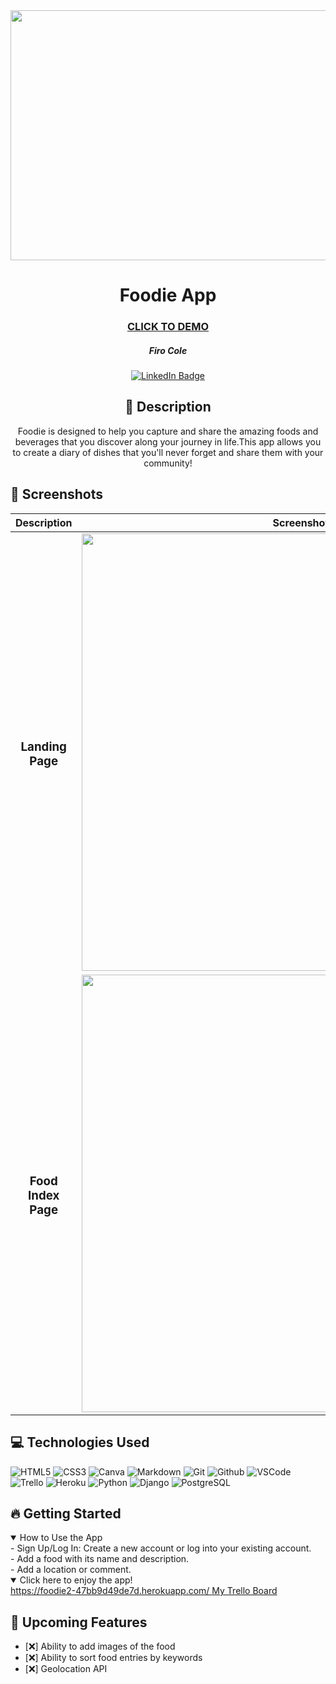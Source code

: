 <div id="header" align="center">
  <img src="https://live.staticflickr.com/65535/53696441480_d8697548a6_o.jpg" " width="800" height="400">
</div>

<div id="description" align="center">

# Foodie App

### [CLICK TO DEMO](https://foodie2-47bb9d49de7d.herokuapp.com/)


##### Firo Cole

[![LinkedIn Badge](https://img.shields.io/badge/-@firocolemd-blue?style=flat&logo=Linkedin&logoColor=black)](https://www.linkedin.com/in/firocolemd/)

  ## :pencil: Description

Foodie is designed to help you capture and share the amazing foods and beverages that you discover along your journey in life.This app allows you to create a diary of dishes that you'll never forget and share them with your community!

</div>

## :camera_flash: Screenshots 

|               Description               | Screenshot                 |
| :-------------------------------------: | -------------------------- |
|          <h3>Landing Page</h3>          | <img src="https://live.staticflickr.com/65535/53696441480_d8697548a6_o.jpg" width="700" /> |
| <h3 align="center">Food Index Page</h3> | <img src="https://live.staticflickr.com/65535/53696360744_2d5249b2e8_o.png" width="700" /> |



## :computer: Technologies Used

![HTML5](https://img.shields.io/badge/-HTML5-05122A?style=flat&logo=html5)
![CSS3](https://img.shields.io/badge/-CSS-05122A?style=flat&logo=css3)
![Canva](https://img.shields.io/badge/-Canva-05122A?style=flat&logo=canva)
![Markdown](https://img.shields.io/badge/-Markdown-05122A?style=flat&logo=markdown)
![Git](https://img.shields.io/badge/-Git-05122A?style=flat&logo=git)
![Github](https://img.shields.io/badge/-GitHub-05122A?style=flat&logo=github)
![VSCode](https://img.shields.io/badge/-VS_Code-05122A?style=flat&logo=visualstudio)
![Trello](https://img.shields.io/badge/-Trello-05122A?style=flat&logo=trello)
![Heroku](https://img.shields.io/badge/-Heroku-05122A?style=flat&logo=heroku)
![Python](https://img.shields.io/badge/-Python-05122A?style=flat&logo=python)
![Django](https://img.shields.io/badge/-Django-05122A?style=flat&logo=django)
![PostgreSQL](https://img.shields.io/badge/-PostgreSQL-05122A?style=flat&logo=postgresql)
  
## :fire: Getting Started

<details open>
<summary> How to Use the App</summary>
- Sign Up/Log In: Create a new account or log into your existing account. <br>
- Add a food with its name and description.<br>
- Add a location or comment.<br>

</details>

<details open>
<summary> Click here to enjoy the app!</summary>
<a href="https://foodie2-47bb9d49de7d.herokuapp.com/"
> https://foodie2-47bb9d49de7d.herokuapp.com/ </a>
<a href="https://trello.com/invite/b/wwbIjEwt/ATTI79ef99da5459667612b01bb0b5c450e41645EF03/agile-board-template-trello"> My Trello Board </a>
</details>


## :satellite: Upcoming Features
- [:x:] Ability to add images of the food
- [:x:] Ability to sort food entries by keywords
- [:x:] Geolocation API

